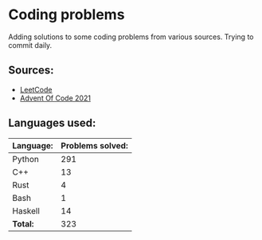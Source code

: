 # Coding problems
Adding solutions to some coding problems from various sources. Trying to commit daily. 

## Sources:

- [LeetCode](https://leetcode.com/)
- [Advent Of Code 2021](https://adventofcode.com/)

## Languages used:
| Language: | Problems solved: |
| --------- | ---------------- |
| Python | 291 |
| C++ | 13 |
| Rust | 4 |
| Bash | 1 |
| Haskell | 14 |
| **Total:** | 323 |
